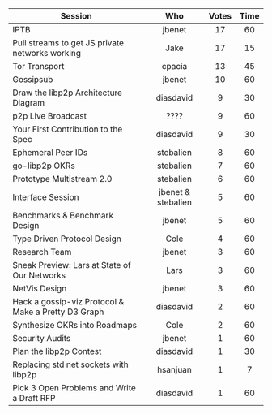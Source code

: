 
| Session 																					 | Who     | Votes  | Time |
| ---------------------------------------------------|:-------:|:------:|:----:|
| IPTB																							 | jbenet  | 17 		| 60   |
| Pull streams to get JS private networks working		 | Jake 	 | 17 		| 15 	 |
| Tor Transport																			 | cpacia  | 13 		| 45   |
| Gossipsub																					 | jbenet  | 10 		| 60   |
| Draw the libp2p Architecture Diagram							 |diasdavid| 9      | 30   |
| p2p Live Broadcast 																 |	????	 | 9 			| 60	 |
| Your First Contribution to the Spec								 |diasdavid| 9			| 30 	 |
| Ephemeral Peer IDs																 |stebalien| 8			| 60	 |
| go-libp2p OKRs																		 |stebalien| 7 			| 60 	 |
| Prototype Multistream 2.0													 |stebalien| 6 			| 60   |
| Interface Session																	 |jbenet & stebalien|5| 60 |
| Benchmarks & Benchmark Design											 | jbenet  | 5 			| 60	 |
| Type Driven Protocol Design												 | Cole 	 | 4 			| 60 	 |
| Research Team																			 | jbenet  | 3 			| 60 	 |
| Sneak Preview:  Lars at State of Our Networks			 | Lars 	 | 3 			| 60 	 |
| NetVis Design																			 | jbenet  | 3 			| 60 	 |
| Hack a gossip-viz Protocol & Make a Pretty D3 Graph|diasdavid| 2 			| 60 	 |
| Synthesize OKRs into Roadmaps											 | Cole    | 2 			| 60 	 |
| Security Audits																		 | jbenet  | 1 			|	60   |
| Plan the libp2p Contest														 |diasdavid| 1 			| 30 	 |
| Replacing std net sockets with libp2p							 | hsanjuan| 1 			| 7  	 |
| Pick 3 Open Problems and Write a Draft RFP				 |diasdavid| 1 			| 60 	 |

